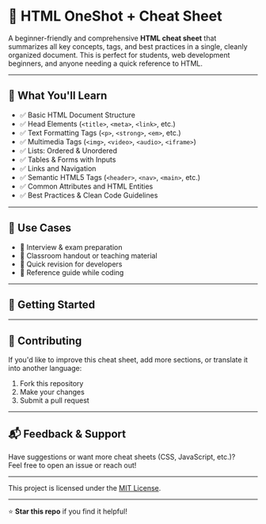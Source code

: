 # 📘 HTML OneShot + Cheat Sheet

A beginner-friendly and comprehensive **HTML cheat sheet** that summarizes all key concepts, tags, and best practices in a single, cleanly organized document. This is perfect for students, web development beginners, and anyone needing a quick reference to HTML.

---

## 🧠 What You'll Learn

- ✅ Basic HTML Document Structure
- ✅ Head Elements (`<title>`, `<meta>`, `<link>`, etc.)
- ✅ Text Formatting Tags (`<p>`, `<strong>`, `<em>`, etc.)
- ✅ Multimedia Tags (`<img>`, `<video>`, `<audio>`, `<iframe>`)
- ✅ Lists: Ordered & Unordered
- ✅ Tables & Forms with Inputs
- ✅ Links and Navigation
- ✅ Semantic HTML5 Tags (`<header>`, `<nav>`, `<main>`, etc.)
- ✅ Common Attributes and HTML Entities
- ✅ Best Practices & Clean Code Guidelines

---

## 📌 Use Cases

- 🔹 Interview & exam preparation
- 🔹 Classroom handout or teaching material
- 🔹 Quick revision for developers
- 🔹 Reference guide while coding

---

## 🚀 Getting Started
---

## 🤝 Contributing

If you'd like to improve this cheat sheet, add more sections, or translate it into another language:

1. Fork this repository
2. Make your changes
3. Submit a pull request

---

## 📬 Feedback & Support

Have suggestions or want more cheat sheets (CSS, JavaScript, etc.)?  
Feel free to open an issue or reach out!

---


This project is licensed under the [MIT License](LICENSE).

---

⭐ **Star this repo** if you find it helpful!

